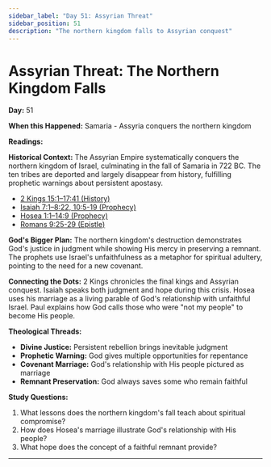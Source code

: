```yaml
---
sidebar_label: "Day 51: Assyrian Threat"
sidebar_position: 51
description: "The northern kingdom falls to Assyrian conquest"
---
```


# Assyrian Threat: The Northern Kingdom Falls

**Day:** 51

**When this Happened:** Samaria - Assyria conquers the northern kingdom

**Readings:**

**Historical Context:** The Assyrian Empire systematically conquers the northern kingdom of Israel, culminating in the fall of Samaria in 722 BC. The ten tribes are deported and largely disappear from history, fulfilling prophetic warnings about persistent apostasy.
 - [2 Kings 15:1–17:41 (History)](https://www.biblegateway.com/passage/?search=2+Kings+15%3A1-17%3A41)
 - [Isaiah 7:1–8:22, 10:5-19 (Prophecy)](https://www.biblegateway.com/passage/?search=Isaiah+7%3A1-8%3A22%2C+10%3A5-19)
 - [Hosea 1:1–14:9 (Prophecy)](https://www.biblegateway.com/passage/?search=Hosea+1%3A1-14%3A9)
 - [Romans 9:25-29 (Epistle)](https://www.biblegateway.com/passage/?search=Romans+9%3A25-29)

**God's Bigger Plan:** The northern kingdom's destruction demonstrates God's justice in judgment while showing His mercy in preserving a remnant. The prophets use Israel's unfaithfulness as a metaphor for spiritual adultery, pointing to the need for a new covenant.

**Connecting the Dots:** 2 Kings chronicles the final kings and Assyrian conquest. Isaiah speaks both judgment and hope during this crisis. Hosea uses his marriage as a living parable of God's relationship with unfaithful Israel. Paul explains how God calls those who were "not my people" to become His people.

****Theological Threads:****
- **Divine Justice:** Persistent rebellion brings inevitable judgment
- **Prophetic Warning:** God gives multiple opportunities for repentance
- **Covenant Marriage:** God's relationship with His people pictured as marriage
- **Remnant Preservation:** God always saves some who remain faithful

**Study Questions:**
1. What lessons does the northern kingdom's fall teach about spiritual compromise?
2. How does Hosea's marriage illustrate God's relationship with His people?
3. What hope does the concept of a faithful remnant provide?

---